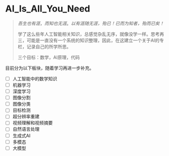 # AI_Is_All_You_Need
> *吾生也有涯*，*而知也无涯*。*以有涯随无涯，殆已！已而为知者，殆而已矣！*
>
> 学了这么些年人工智能相关知识，总感觉杂乱无序，就像没学一样。思考再三，可能是一直没有一个系统的知识整理，因此，在这建立一个关于AI的专栏，记录自己的所学所思。
>
> 三个目标：数学，AI原理，代码

目前分为以下板块，随着学习再进一步补充。

- [ ] 人工智能中的数学知识
- [ ] 机器学习
- [ ] 深度学习
- [ ] 图像分割
- [ ] 图像分类
- [ ] 目标检测
- [ ] 超分辨率重建
- [ ] 视频理解和视频摘要
- [ ] 自然语言处理
- [ ] 生成式AI
- [ ] 多模态
- [ ] 大模型
